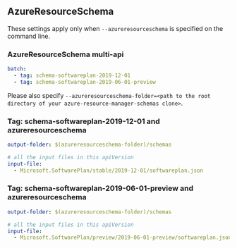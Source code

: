 ## AzureResourceSchema

These settings apply only when `--azureresourceschema` is specified on the command line.

### AzureResourceSchema multi-api

``` yaml $(azureresourceschema) && $(multiapi)
batch:
  - tag: schema-softwareplan-2019-12-01
  - tag: schema-softwareplan-2019-06-01-preview

```

Please also specify `--azureresourceschema-folder=<path to the root directory of your azure-resource-manager-schemas clone>`.

### Tag: schema-softwareplan-2019-12-01 and azureresourceschema

``` yaml $(tag) == 'schema-softwareplan-2019-12-01' && $(azureresourceschema)
output-folder: $(azureresourceschema-folder)/schemas

# all the input files in this apiVersion
input-file:
  - Microsoft.SoftwarePlan/stable/2019-12-01/softwareplan.json

```

### Tag: schema-softwareplan-2019-06-01-preview and azureresourceschema

``` yaml $(tag) == 'schema-softwareplan-2019-06-01-preview' && $(azureresourceschema)
output-folder: $(azureresourceschema-folder)/schemas

# all the input files in this apiVersion
input-file:
  - Microsoft.SoftwarePlan/preview/2019-06-01-preview/softwareplan.json

```
